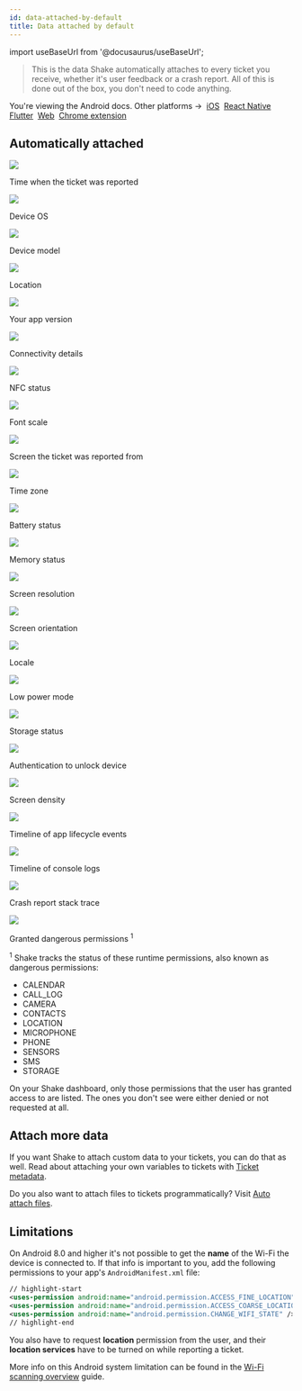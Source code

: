 ```yaml
---
id: data-attached-by-default
title: Data attached by default
---
```

import useBaseUrl from '@docusaurus/useBaseUrl';

>This is the data Shake automatically attaches to every ticket you receive, whether it's user feedback or a crash report.
All of this is done out of the box, you don't need to code anything.

<p class="p2 mt-40">You're viewing the Android docs. Other platforms →&nbsp;
<a href="/docs/ios/configuration-and-data/data-attached-by-default/">iOS</a>&nbsp;
<a href="/docs/react/configuration-and-data/data-attached-by-default/">React Native</a>&nbsp;
<a href="/docs/flutter/configuration-and-data/data-attached-by-default/">Flutter</a>&nbsp;
<a href="/docs/web/configuration-and-data/data-attached-by-default/">Web</a>&nbsp;
<a href="/docs/chrome-extension/configuration-and-data/data-attached-by-default/">Chrome extension</a>&nbsp;
</p>

## Automatically attached

<div class="four-columns-default mt-50 mb-5">
    <div>
        <img
            class="small-visual-icon"
            src={useBaseUrl('img/time-clock.svg')}
        />
        <p class="p2">Time when the ticket was reported</p>
    </div>
    <div>
        <img
            class="small-visual-icon"
            src={useBaseUrl('img/hashtag-square.svg')}
        />
        <p class="p2">Device OS</p>
    </div>
    <div>
        <img
            class="small-visual-icon"
            src={useBaseUrl('img/iphone.svg')}
        />
        <p class="p2">Device model</p>
    </div>
    <div>
        <img
            class="small-visual-icon"
            src={useBaseUrl('img/pin-location-square.svg')}
        />
        <p class="p2">Location</p>
    </div>
    <div>
        <img
            class="small-visual-icon"
            src={useBaseUrl('img/tools-settings.svg')}
        />
        <p class="p2">Your app version</p>
    </div>
    <div>
        <img
            class="small-visual-icon"
            src={useBaseUrl('img/wifi-spot-square.svg')}
        />
        <p class="p2">Connectivity details</p>
    </div>
    <div>
        <img
            class="small-visual-icon"
            src={useBaseUrl('img/nfc-icon.svg')}
        />
        <p class="p2">NFC status</p>
    </div>
    <div>
        <img
            class="small-visual-icon"
            src={useBaseUrl('img/accessibility-t-icon.svg')}
        />
        <p class="p2">Font scale</p>
    </div>
    <div>
        <img
            class="small-visual-icon"
            src={useBaseUrl('img/user-profile-profile.svg')}
        />
        <p class="p2">Screen the ticket was reported from</p>
    </div>
    <div>
        <img
            class="small-visual-icon"
            src={useBaseUrl('img/user-profile-time-clock.svg')}
        />
        <p class="p2">Time zone</p>
    </div>
    <div>
        <img
            class="small-visual-icon"
            src={useBaseUrl('img/battery-charge.svg')}
        />
        <p class="p2">Battery status</p>
    </div>
    <div>
        <img
            class="small-visual-icon"
            src={useBaseUrl('img/business-chart.svg')}
        />
        <p class="p2">Memory status</p>
    </div>
    <div>
        <img
            class="small-visual-icon"
            src={useBaseUrl('img/full-screen-zoom-square.svg')}
        />
        <p class="p2">Screen resolution</p>
    </div>
    <div>
        <img
            class="small-visual-icon"
            src={useBaseUrl('img/rotate-horizontal.svg')}
        />
        <p class="p2">Screen orientation</p>
    </div>
    <div>
        <img
            class="small-visual-icon"
            src={useBaseUrl('img/language-translate.svg')}
        />
        <p class="p2">Locale</p>
    </div>
    <div>
        <img
            class="small-visual-icon"
            src={useBaseUrl('img/usb-flash-drive.svg')}
        />
        <p class="p2">Low power mode</p>
    </div>
    <div>
        <img
            class="small-visual-icon"
            src={useBaseUrl('img/hard-drive-storage-circle.svg')}
        />
        <p class="p2">Storage status</p>
    </div>
    <div>
        <img
            class="small-visual-icon"
            src={useBaseUrl('img/face-id.svg')}
        />
        <p class="p2">Authentication to unlock device</p>
    </div>
    <div>
        <img
            class="small-visual-icon"
            src={useBaseUrl('img/stars-light-square.svg')}
        />
        <p class="p2">Screen density</p>
    </div>
    <div>
        <img
            class="small-visual-icon"
            src={useBaseUrl('img/clock-time.svg')}
        />
        <p class="p2">Timeline of app lifecycle events</p>
    </div>
    <div>
        <img
            class="small-visual-icon"
            src={useBaseUrl('img/alarm-clock-time-fast.svg')}
        />
        <p class="p2">Timeline of console logs</p>
    </div>
    <div>
        <img
            class="small-visual-icon"
            src={useBaseUrl('img/code-test-error.svg')}
        />
        <p class="p2">Crash report stack trace</p>
    </div>
    <div>
        <img
            class="small-visual-icon"
            src={useBaseUrl('img/settings-switches-square.svg')}
        />
        <p class="p2">Granted dangerous permissions <sup>1</sup></p>
    </div>
</div>

<p><sup>1</sup> Shake tracks the status of these runtime permissions, also known as dangerous permissions:</p>

* CALENDAR
* CALL_LOG
* CAMERA
* CONTACTS
* LOCATION
* MICROPHONE
* PHONE
* SENSORS
* SMS
* STORAGE

On your Shake dashboard, only those permissions that the user has granted access to are listed.
The ones you don't see were either denied or not requested at all.


## Attach more data

If you want Shake to attach custom data to your tickets, you can do that as well.
Read about attaching your own variables to tickets with [Ticket metadata](android/configuration-and-data/ticket-metadata.md).

Do you also want to attach files to tickets programmatically? Visit [Auto attach files](/android/configuration-and-data/auto-attach-files.md).


## Limitations

On Android 8.0 and higher it's not possible to get the **name** of the Wi-Fi the device is connected to. 
If that info is important to you, add the following permissions to your app's `AndroidManifest.xml` file:

```xml title="AndroidManifest.xml"
// highlight-start
<uses-permission android:name="android.permission.ACCESS_FINE_LOCATION" />
<uses-permission android:name="android.permission.ACCESS_COARSE_LOCATION" />
<uses-permission android:name="android.permission.CHANGE_WIFI_STATE" />
// highlight-end
```

You also have to request **location** permission from the user, and 
their **location services** have to be turned on while reporting a ticket.

More info on this Android system limitation can be found in the [Wi-Fi scanning overview](https://developer.android.com/guide/topics/connectivity/wifi-scan) guide.
